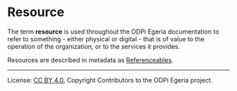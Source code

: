<!-- SPDX-License-Identifier: CC-BY-4.0 -->
<!-- Copyright Contributors to the ODPi Egeria project 2019. -->

# Resource

The term **resource** is used throughout the ODPi Egeria
documentation to refer to something - either physical
or digital - that is of value to the operation
of the
organization, or to the services it provides.

Resources are described in metadata as [Referenceables](referenceable.md).

----
License: [CC BY 4.0](https://creativecommons.org/licenses/by/4.0/),
Copyright Contributors to the ODPi Egeria project.